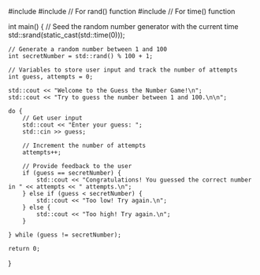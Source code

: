 #include <iostream>
#include <cstdlib>  // For rand() function
#include <ctime>    // For time() function

int main() {
    // Seed the random number generator with the current time
    std::srand(static_cast<unsigned int>(std::time(0)));

    // Generate a random number between 1 and 100
    int secretNumber = std::rand() % 100 + 1;

    // Variables to store user input and track the number of attempts
    int guess, attempts = 0;

    std::cout << "Welcome to the Guess the Number Game!\n";
    std::cout << "Try to guess the number between 1 and 100.\n\n";

    do {
        // Get user input
        std::cout << "Enter your guess: ";
        std::cin >> guess;

        // Increment the number of attempts
        attempts++;

        // Provide feedback to the user
        if (guess == secretNumber) {
            std::cout << "Congratulations! You guessed the correct number in " << attempts << " attempts.\n";
        } else if (guess < secretNumber) {
            std::cout << "Too low! Try again.\n";
        } else {
            std::cout << "Too high! Try again.\n";
        }

    } while (guess != secretNumber);

    return 0;
}
